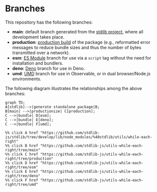<!--

@license Apache-2.0

Copyright (c) 2022 The Stdlib Authors.

Licensed under the Apache License, Version 2.0 (the "License");
you may not use this file except in compliance with the License.
You may obtain a copy of the License at

    http://www.apache.org/licenses/LICENSE-2.0

Unless required by applicable law or agreed to in writing, software
distributed under the License is distributed on an "AS IS" BASIS,
WITHOUT WARRANTIES OR CONDITIONS OF ANY KIND, either express or implied.
See the License for the specific language governing permissions and
limitations under the License.

-->

# Branches

This repository has the following branches:

-   **main**: default branch generated from the [stdlib project][stdlib-url], where all development takes place.
-   **production**: [production build][production-url] of the package (e.g., reformatted error messages to reduce bundle sizes and thus the number of bytes transmitted over a network).
-   **esm**: [ES Module][esm-url] branch for use via a `script` tag without the need for installation and bundlers.
-   **deno**: [Deno][deno-url] branch for use in Deno.
-   **umd**: [UMD][umd-url] branch for use in Observable, or in dual browser/Node.js environments.

The following diagram illustrates the relationships among the above branches:

```mermaid
graph TD;
A[stdlib]-->|generate standalone package|B;
B[main] -->|productionize| C[production];
C -->|bundle| D[esm];
C -->|bundle| E[deno];
C -->|bundle| F[umd];

%% click A href "https://github.com/stdlib-js/stdlib/tree/develop/lib/node_modules/%40stdlib/utils/while-each-right"
%% click B href "https://github.com/stdlib-js/utils-while-each-right/tree/main"
%% click C href "https://github.com/stdlib-js/utils-while-each-right/tree/production"
%% click D href "https://github.com/stdlib-js/utils-while-each-right/tree/esm"
%% click E href "https://github.com/stdlib-js/utils-while-each-right/tree/deno"
%% click F href "https://github.com/stdlib-js/utils-while-each-right/tree/umd"
```

[stdlib-url]: https://github.com/stdlib-js/stdlib/tree/develop/lib/node_modules/%40stdlib/utils/while-each-right
[production-url]: https://github.com/stdlib-js/utils-while-each-right/tree/production
[deno-url]: https://github.com/stdlib-js/utils-while-each-right/tree/deno
[umd-url]: https://github.com/stdlib-js/utils-while-each-right/tree/umd
[esm-url]: https://github.com/stdlib-js/utils-while-each-right/tree/esm